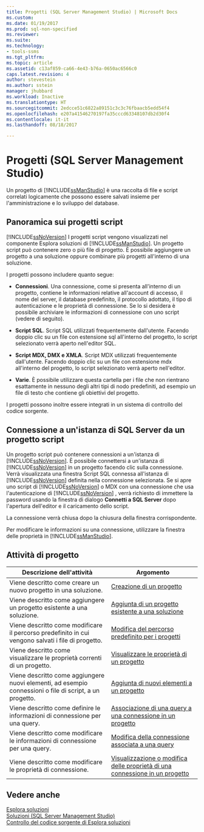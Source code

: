 ```yaml
---
title: Progetti (SQL Server Management Studio) | Microsoft Docs
ms.custom: 
ms.date: 01/19/2017
ms.prod: sql-non-specified
ms.reviewer: 
ms.suite: 
ms.technology:
- tools-ssms
ms.tgt_pltfrm: 
ms.topic: article
ms.assetid: c13af859-ca66-4e43-b76a-0650ac6566c0
caps.latest.revision: 4
author: stevestein
ms.author: sstein
manager: jhubbard
ms.workload: Inactive
ms.translationtype: HT
ms.sourcegitcommit: 2edcce51c6822a89151c3c3c76fbaacb5edd54f4
ms.openlocfilehash: e207a41546270197fa35cccd63348107db2d30f4
ms.contentlocale: it-it
ms.lasthandoff: 08/18/2017

---
```

# <a name="projects-sql-server-management-studio"></a>Progetti (SQL Server Management Studio)
Un progetto di [!INCLUDE[ssManStudio](../../includes/ssmanstudio_md.md)] è una raccolta di file e script correlati logicamente che possono essere salvati insieme per l'amministrazione e lo sviluppo del database.  
  
## <a name="script-project-overview"></a>Panoramica sui progetti script  
[!INCLUDE[ssNoVersion](../../includes/ssnoversion_md.md)] I progetti script vengono visualizzati nel componente Esplora soluzioni di [!INCLUDE[ssManStudio](../../includes/ssmanstudio_md.md)]. Un progetto script può contenere zero o più file di progetto. È possibile aggiungere un progetto a una soluzione oppure combinare più progetti all'interno di una soluzione.  
  
I progetti possono includere quanto segue:  
  
-   **Connessioni**. Una connessione, come si presenta all'interno di un progetto, contiene le informazioni relative all'account di accesso, il nome del server, il database predefinito, il protocollo adottato, il tipo di autenticazione e le proprietà di connessione. Se lo si desidera è possibile archiviare le informazioni di connessione con uno script (vedere di seguito).  
  
-   **Script SQL**. Script SQL utilizzati frequentemente dall'utente. Facendo doppio clic su un file con estensione sql all'interno del progetto, lo script selezionato verrà aperto nell'editor SQL.  
  
-   **Script MDX, DMX e XMLA**. Script MDX utilizzati frequentemente dall'utente. Facendo doppio clic su un file con estensione mdx all'interno del progetto, lo script selezionato verrà aperto nell'editor.  
  
-   **Varie**. È possibile utilizzare questa cartella per i file che non rientrano esattamente in nessuno degli altri tipi di nodo predefiniti, ad esempio un file di testo che contiene gli obiettivi del progetto.  
  
I progetti possono inoltre essere integrati in un sistema di controllo del codice sorgente.  
  
## <a name="connecting-to-an-instance-of-sql-server-from-a-script-project"></a>Connessione a un'istanza di SQL Server da un progetto script  
Un progetto script può contenere connessioni a un'istanza di [!INCLUDE[ssNoVersion](../../includes/ssnoversion_md.md)]. È possibile connettersi a un'istanza di [!INCLUDE[ssNoVersion](../../includes/ssnoversion_md.md)] in un progetto facendo clic sulla connessione. Verrà visualizzata una finestra Script SQL connessa all'istanza di [!INCLUDE[ssNoVersion](../../includes/ssnoversion_md.md)] definita nella connessione selezionata. Se si apre uno script di [!INCLUDE[ssNoVersion](../../includes/ssnoversion_md.md)] o MDX con una connessione che usa l'autenticazione di [!INCLUDE[ssNoVersion](../../includes/ssnoversion_md.md)] , verrà richiesto di immettere la password usando la finestra di dialogo **Connetti a SQL Server** dopo l'apertura dell'editor e il caricamento dello script.  
  
La connessione verrà chiusa dopo la chiusura della finestra corrispondente.  
  
Per modificare le informazioni su una connessione, utilizzare la finestra delle proprietà in [!INCLUDE[ssManStudio](../../includes/ssmanstudio_md.md)].  
  
## <a name="project-tasks"></a>Attività di progetto  
  
|Descrizione dell'attività|Argomento|  
|--------------------|---------|  
|Viene descritto come creare un nuovo progetto in una soluzione.|[Creazione di un progetto](../../ssms/solution/create-a-project.md)|  
|Viene descritto come aggiungere un progetto esistente a una soluzione.|[Aggiunta di un progetto esistente a una soluzione](../../ssms/solution/add-an-existing-project-to-a-solution.md)|  
|Viene descritto come modificare il percorso predefinito in cui vengono salvati i file di progetto.|[Modifica del percorso predefinito per i progetti](../../ssms/solution/change-the-default-location-for-projects.md)|  
|Viene descritto come visualizzare le proprietà correnti di un progetto.|[Visualizzare le proprietà di un progetto](../../ssms/solution/view-project-properties.md)|  
|Viene descritto come aggiungere nuovi elementi, ad esempio connessioni o file di script, a un progetto.|[Aggiunta di nuovi elementi a un progetto](../../ssms/solution/add-new-items-to-a-project.md)|  
|Viene descritto come definire le informazioni di connessione per una query.|[Associazione di una query a una connessione in un progetto](../../ssms/solution/associate-a-query-with-a-connection-in-a-project.md)|  
|Viene descritto come modificare le informazioni di connessione per una query.|[Modifica della connessione associata a una query](../../ssms/solution/change-the-connection-associated-with-a-query.md)|  
|Viene descritto come modificare le proprietà di connessione.|[Visualizzazione o modifica delle proprietà di una connessione in un progetto](../../ssms/solution/view-or-change-the-properties-of-a-connection-in-a-project.md)|  
  
## <a name="see-also"></a>Vedere anche  
[Esplora soluzioni](../../ssms/solution/solution-explorer.md)  
[Soluzioni &#40;SQL Server Management Studio&#41;](../../ssms/solution/solutions-sql-server-management-studio.md)  
[Controllo del codice sorgente di Esplora soluzioni](https://msdn.microsoft.com/en-us/library/ms173879.aspx)  
  

